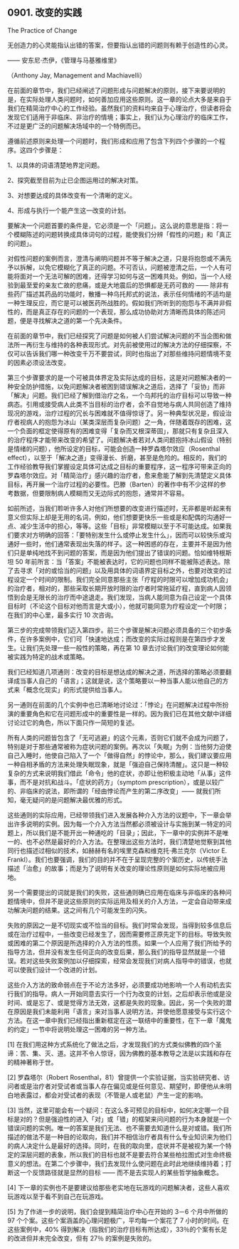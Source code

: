 ## 0901. 改变的实践

The Practice of Change

无创造力的心灵能指认出错的答案，但要指认出错的问题则有赖于创造性的心灵。

—— 安东尼·杰伊，《管理与马基雅维里》

（Anthony Jay, Management and Machiavelli）

在前面的章节中，我们已经闸述了问题形成与问题解决的原则，接下来要说明的是，在实际处理人类问题时，如何善加应用这些原则。这一章的论点大多是来自于我们在精简治疗中心的工作经验。虽然我们的资料均来自于心理治疗，但读者将会发现它们适用于非临床、非治疗的情境；事实上，我们认为心理治疗的临床工作，不过是更广泛的问题解决场域中的一个特例而已。

遵循前述原则来处理一个问题时，我们形成和应用了包含下列四个步骤的一个程序。这四个步骤是：

1、以具体的词语清楚地界定问题。

2、探究截至目前为止已企图运用过的解决对策。

3、对想要达成的具体改变有一个清晰的定义。

4、形成与执行一个能产生这一改变的计划。

要解决一个问题首要的条件是，它必须是一个「问题」。这么说的意思是指：将一个模糊陈述的问题转换成具体词句的过程，能使我们分辨「假性的问题」和「真正的问题」。

对假性问题的案例而言，澄清与阐明问题并不等于解决之道，只是将抱怨或不满先予以拆解，以免它模糊化了真正的问题。不可否认，问题被澄清之后，一个人有可能将面对一个无法可解的困难，还得学习如何与这一困难共处。例如，当一个人经验到最至爱的亲友亡故的悲痛，或是大地震后的恐惧都是无药可救的 —— 除非有些药厂描述其药品的功能时，散播一种乌托邦式的说法，表示任何情绪的不适均是一种生理反应，而它是可以被医药所战胜的。假如我们所听到的抱怨与不满并非假性的，而是真正存在的问题的一个表现，那么成功协助对方清晰而具体的陈述问题，便是寻找解决之道的第一个先决条件。

在前面的章节中，我们已经探究了问题是如何被人们尝试解决问题的不当企图和做法所一再衍生与维持的各种表现形式。对先前被使用过的解决方法的仔细探察，不仅可以告诉我们哪一种改变千万不要尝试，同时也指出了对那些维持问题情境不变的因素必须设法改变。

第三个步骤要求的是一个可被具体界定及实际达成的目标，这是对问题解决者的一种安全防护措施，以免问题解决者被困到错误解决之道后，选择了「妥协」而非「解决」问题。我们已经了解到借治疗之名，一个乌邦托的治疗目标可以导致一种病态。引用或接受病人此类不当目标的治疗者，会不自觉地与病人共同创造了维持现况的游戏，治疗过程的冗长与困难就不值得惊讶了。另一种典型状况是，假设治疗者视病人的抱怨为冰山（某类深层而复杂问题）之一角，伴随着既存的困难，这一个负面的框定使得原有的困难变得「复杂而又根深蒂固」，那就只有复杂且深入的治疗程序才能带来改变的希望了。问题解决者若对人类问题抱持冰山假设（特别是情绪的问题），他所设定的目标，可能会创造一种罗森塔尔效应（Rosenthal effect），以至于「解决之道」变得漫长、折磨，甚至是危险的。相反的，我们的工作经验教导我们掌握设定具体可达成之目标的重要程序，这一程序可带来正向的罗森塔尔效应。对「精简治疗」感兴趣的治疗者，愈来愈能了解到先清楚定义具体目标，再开展一个治疗过程的必要性。巴滕（Barten）的著作中有不少这样的参考数据，但要限制病人模糊而又无边际式的抱怨，通常并不容易。

如前所述，当我们聆听许多人对他们所想要的改变进行描述时，无非都是听起来有意义但实际上却是无用的名词，例如，他们想要更快乐一些或是和配偶的沟通好一点、减少生活中的担心，等等。这些「目标」非常模糊以至于不可能达成。如果我们要求对方明确的回答：「要特别发生什么或停止发生什么」，因而可以较快乐或沟通好一些时，他们通常表现出失落的样子。这一种困惑的存在，主要并不是因为他们只是单纯地找不到问题的答案，而是因为他们提出了错误的问题。恰如维特根斯坦 50 年前所言：当「答案」不能被表达时，它的问题也同样不能被陈述表达。除了去寻求「对的或恰当的问题」以及用具体的词语界定目标之外，也要对改变的过程设定一个时间的限制。我们完全同意那些主张「疗程的时限可以增加成功机会」的治疗者，相对的，那些采取长期开放时限的治疗者时常拖延疗程，直到病人因领悟到会是无限长的治疗而中途退走。我们发现，当病人能同意为自己设定一个具体目标时（不论这个目标对他而言是大或小），他就可能同意为疗程设定一个时限；在我们的中心里，最多实行 10 次咨询。

第三步的完成带领我们迈入第四步。前三个步骤是解决问题必须具备的三个初步条件，在许多案例中，它们可「快速地达成；而改变的实际过程则是在第四步才发生。让我们先处理一些一般性的策略，再在第 10 章去讨论我们的改变理论如何能被实践为特定的战术或策略。

我们已经知道几项通则：改变的目标是想达成的解决之道，所选择的策略必须要翻译成当事人自己的「语言」；这就是说，这个策略要以一种当事人能以他自己的方式来「概念化现实」的形式提供给当事人。

另一通则在前面的几个实例中也已清晰地讨论过：「悖论」在问题解决过程中所扮演的重要角色和它在问题形成中的重要性是一样的。因为我们已在其他文献中详细讨论过它的角色，所以下面只作一简短的复述。

所有人类的问题皆包含了「无可逃避」的这个元素，否则它们就不会成为问题了，特别是对于那些通常被称为症状问题的案例。再次以「失眠」为例：当他努力迫使自己入睡时，他使自己陷入了一个「做得自然」的悖论中，那么，我们建议要应用一种自相矛盾的方法来处理失眠现象，就是「强迫自己保持清醒」。这只是一种较复杂的方式来说明我们借此「命令」他的症状，亦即让他积极主动地「从事」这件事，而不是对抗和战斗。「症状的药方」（symptom prescription），或是以较广的、非临床的说法，即所谓的「经由悖论而产生的第二序改变」—— 就我们所知，毫无疑问的是问题解决最优雅的形式。

这些通则的实际应用，已经带领我们进入发展各种介入方法的议题中，下一章会举出许多说明的实例。因为每一个介入方法当然都必须被设计与实施到某一特定的问题上，所以我们是不能开出一种通吃的「目录」；因此，下一章中的实例并不是唯一的、也不必然是最好的介入方法。在整理出这些方法时，我们清楚地觉察到其他同行也描述过相似的技术，如赫赫有名的埃里克森和维克托·弗兰克尔（Victor E. Frankl）。我们也要强调，我们的目的并不在于呈现完整的个案历史，以传统手法描述「治愈」的故事；而是为了说明有关改变的理论性原则是如何实际地被应用地。

另一个需要提出的词就是我们的失败，这些通则确已应用在临床与非临床的各种问题情境中，但并不是说这些原则的实际运用及相关的介入方法，一定会自动带来成功解决问题的结果。这之间有几个可能发生的闪失。

失败的原因之一是不切现实或不恰当的目标。我们时常会发现，当得到较多信息后或在治疗过程中，一些改变已经发生了，因而需要修正原先定下的目标。导致失败或困难的第二个原因是所选择的介入方法的性质。如果一个人应用了我们所给予的指导方法，但并没有发生任何正向的改变后果，那么我们的指导显然就是一个错误。若对这些失败案例加以仔细探索，经常会发现我们对病人指导中的错误，也就可以使我们设计一个改进的计划。

这些介入方法的致命弱点在于不论方法多好，必须要成功地影响一个人有动机去实行我们的指导。病人一开始同意去实行一个行为改变的计划，之后却表示他或是没时间、或是忘了、或是觉得方法无效，这都是失败的现象。因此，另一个失败的潜在原因是我们未能利用「语言」来对当事人说明方法，并使他愿意接受与实行这个方法。在这一章中我们已经指出重新框定在这一联结中的重要性，在下一章「魔鬼的约定」一节中将说明处理这一困难的另一种方法。

[1] 在我们用这种方式系统化了做法之后，才发现我们的方式类似佛教的四个圣谛：苦、集、灭、道。这并不令人惊讶，因为佛教的基本教导之法是以实践和存在的精神著称于世。

[2] 罗森塔尔（Robert Rosenthal，81）曾提供一个实验证据，当实验研究者、访问者或是治疗者对受试者或当事人存在偏见或是任何意见、期望时，即便他从未明白地表露过，都会对受试者的表现（不管是人或老鼠）产生一定的影响。

[3] 当然，这里可能会有一个疑问：在这么多可预见的目标中，如何决定哪一个目标是对的？但是强迫性的进入「对」或「错」的框架来问问题的行为本身就是一个错误问题的实例。唯一的答案是我们无法、也不需要去知道什么是对或错。我们所描述的做法不是一种目的论取向，我们并不相信治疗者具有什么专业知识来为他们的病人决定什么是最好的选择。同时，在我的取向里，症状并不是被视为某一个特定的深层问题的表象，所以我们的目标也就不是要去符合某些柏拉图式对生命终极意义的想法。在第二个步骤中，我们去发现什么使问题在此时此地继续维持着；打断这一个反馈路径就是显然的目标 —— 而不是去实现人的某些哲学抽象概念。

[4] 下一章的实例也不是要建议给那些老实地在玩游戏的问题解决者，这些人喜欢玩游戏以至于看不到自己在玩游戏。

[5] 为了作进一步的说明，我们会提到精简治疗中心在开始的 3－6 个月中所做的 97 个个案。这些个案涵盖的心理问题极广，平均每一个案花了 7 小时的时间。在这些案例中，40% 得到解决（指我们的治疗目标有所达成），33％的个案有长足的改进但并未完全改变，但有 27％ 的案例是失败的。